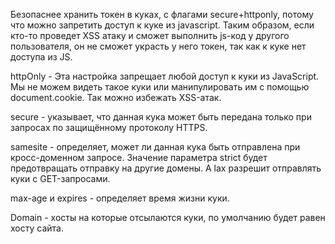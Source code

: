 Безопаснее хранить токен в куках, с флагами secure+httponly, потому что можно запретить доступ к куке из javascript. Таким образом, если кто-то проведет XSS атаку и сможет выполнить js-код у другого пользователя, он не сможет украсть у него токен, так как к куке нет доступа из JS. 

httpOnly - Эта настройка запрещает любой доступ к куки из JavaScript. Мы не можем видеть такое куки или манипулировать им с помощью document.cookie. Так можно избежать XSS-атак.

secure - указывает, что данная кука может быть передана только при запросах по защищённому протоколу HTTPS.

samesite - определяет, может ли данная кука быть отправлена при кросс-доменном запросе. Значение параметра strict будет предотвращать отправку на другие домены.
А lax разрешит отправлять куки с GET-запросами.

max-age и expires - определяет время жизни куки. 

Domain - хосты на которые отсылаются куки, по умолчанию будет равен хосту сайта.